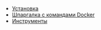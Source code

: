 - [Установка](Installation.md)
- [Шпаргалка с командами Docker](https://gist.github.com/wtw24/66265a5707d5febd7ed51f570db94157)
- [Инструменты](Tools.md)
